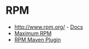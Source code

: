 # RPM

* <http://www.rpm.org/> - [Docs](http://www.rpm.org/wiki/Docs)
* [Maximum RPM](http://www.rpm.org/max-rpm/)
* [RPM Maven Plugin](http://www.mojohaus.org/rpm-maven-plugin/index.html)
